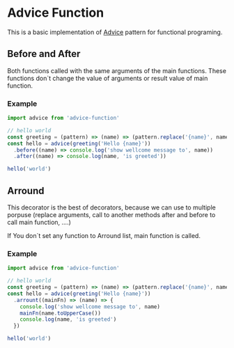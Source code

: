 # Advice Function

This is a basic implementation of [Advice](https://en.wikipedia.org/wiki/Advice_(programming)) pattern for functional programing.

## Before and After
Both functions called with the same arguments of the main functions. These functions don`t change the value of arguments or result value of main function.

### Example

```javascript
import advice from 'advice-function'

// hello world
const greeting = (pattern) => (name) => (pattern.replace('{name}', name))
const hello = advice(greeting('Hello {name}'))
  .before((name) => console.log('show wellcome message to', name))
  .after((name) => console.log(name, 'is greeted'))

hello('world')
```

## Arround
This decorator is the best of decorators, because we can use to multiple porpuse (replace arguments, call to another methods after and before to call main function, ....)

If You don´t set any function to Arround list, main function is called.

### Example
```javascript
import advice from 'advice-function'

// hello world
const greeting = (pattern) => (name) => (pattern.replace('{name}', name))
const hello = advice(greeting('Hello {name}'))
  .arrount((mainFn) => (name) => {
    console.log('show wellcome message to', name)
    mainFn(name.toUpperCase())
    console.log(name, 'is greeted')
  })

hello('world')
```